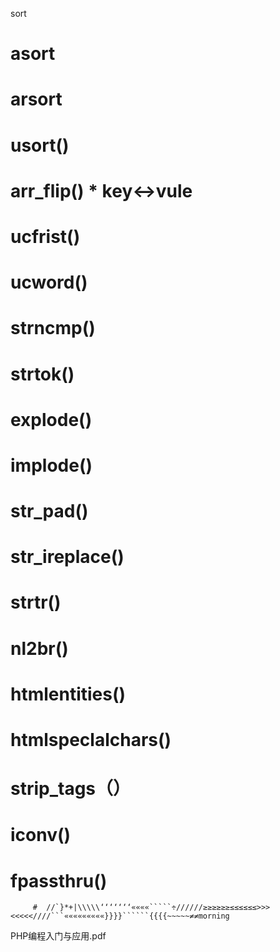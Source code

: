 sort

# asort

# arsort

# usort()

# arr_flip()  * key<->vule

# ucfrist()

# ucword()

# strncmp() 

# strtok()

# explode()

# implode()

# str_pad()

# str_ireplace()

# strtr()

# nl2br()

# htmlentities()

# htmlspeclalchars()

# strip_tags（）


# iconv()

# fpassthru()

         #  //`}*+|\\\\\‘‘‘‘‘‘‘««««`````÷//////≥≥≥≥≥≥≤≤≤≤≤≤>>><<<<<////```«««««««««}}}}``````{{{{~~~~~≠≠morning 
         
PHP编程入门与应用.pdf


